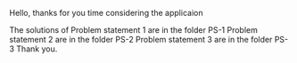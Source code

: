 Hello, thanks for you time considering the applicaion

The solutions of Problem statement 1 are in the folder PS-1
                 Problem statement 2 are in the folder PS-2
                 Problem statement 3 are in the folder PS-3
Thank you.
